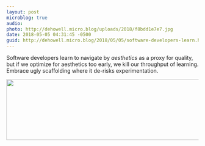 ```yaml
---
layout: post
microblog: true
audio: 
photo: http://dehowell.micro.blog/uploads/2018/f8bdd1e7e7.jpg
date: 2018-05-05 04:31:45 -0500
guid: http://dehowell.micro.blog/2018/05/05/software-developers-learn.html
---
```

Software developers learn to navigate by _aesthetics_ as a proxy for quality, but if we optimize for aesthetics too early, we kill our throughput of learning. Embrace ugly scaffolding where it de-risks experimentation.

<img src="http://dehowell.micro.blog/uploads/2018/f8bdd1e7e7.jpg" width="600" height="159" />

